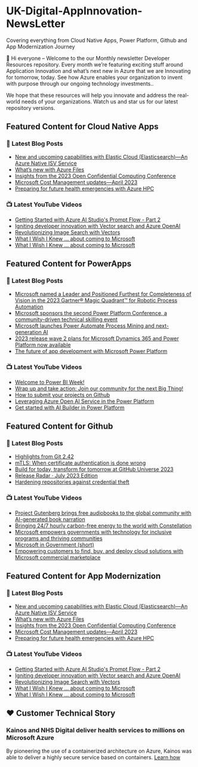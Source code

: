 # UK-Digital-AppInnovation-NewsLetter

Covering everything from Cloud Native Apps, Power Platform, Github and App Modernization Journey

👋 Hi everyone – Welcome to the our Monthly newsletter Developer Resources repository. Every month we’re featuring exciting stuff around Application Innovation and what’s next new in Azure that we are Innovating for tomorrow, today. See how Azure enables your organization to invent with purpose through our ongoing technology investments..


We hope that these resources will help you innovate and address the real-world needs of your organizations. Watch us and star us for our latest repository versions.

## Featured Content for Cloud Native Apps


### 📝 Latest Blog Posts

    
<!-- BLOGCNA:START -->
- [New and upcoming capabilities with Elastic Cloud (Elasticsearch)—An Azure Native ISV Service](https://azure.microsoft.com/blog/new-and-upcoming-capabilities-with-elastic-cloud-elasticsearch-an-azure-native-isv-service/)
- [What’s new with Azure Files](https://azure.microsoft.com/blog/what-s-new-with-azure-files/)
- [Insights from the 2023 Open Confidential Computing Conference](https://azure.microsoft.com/blog/insights-from-the-2023-open-confidential-computing-conference/)
- [Microsoft Cost Management updates—April 2023](https://azure.microsoft.com/blog/microsoft-cost-management-updates-april-2023/)
- [Preparing for future health emergencies with Azure HPC ](https://azure.microsoft.com/blog/preparing-for-future-health-emergencies-with-azure-hpc/)
<!-- BLOGCNA:END -->

### 📺 Latest YouTube Videos

 
<!-- YOUTUBECNA:START -->
- [Getting Started with Azure AI Studio&#39;s Prompt Flow - Part 2](https://www.youtube.com/watch?v=roy4IFV-nFQ)
- [Igniting developer innovation with Vector search and Azure OpenAI](https://www.youtube.com/watch?v=YvmcHmxjqfM)
- [Revolutionizing Image Search with Vectors](https://www.youtube.com/watch?v=7t7p02sICEE)
- [What I Wish I Knew ... about coming to Microsoft](https://www.youtube.com/watch?v=qCYi561Yhoc)
- [What I Wish I Knew ... about coming to Microsoft](https://www.youtube.com/watch?v=cFVU_wOim6I)
<!-- YOUTUBECNA:END -->

##  Featured Content for PowerApps
### 📝 Latest Blog Posts
<!-- BLOGPOWER:START -->
- [Microsoft named a Leader and Positioned Furthest for Completeness of Vision in the 2023 Gartner® Magic Quadrant™ for Robotic Process Automation](https://powerautomate.microsoft.com/en-us/blog/microsoft-named-a-leader-and-positioned-furthest-for-completeness-of-vision-in-the-2023-gartner-magic-quadrant-for-robotic-process-automation/)
- [Microsoft sponsors the second Power Platform Conference, a community-driven technical skilling event](https://cloudblogs.microsoft.com/powerplatform/2023/07/25/microsoft-sponsors-the-second-power-platform-conference-a-community-driven-technical-skilling-event/)
- [Microsoft launches Power Automate Process Mining and next-generation AI](https://cloudblogs.microsoft.com/powerplatform/2023/07/18/microsoft-launches-power-automate-process-mining-and-next-generation-ai/)
- [2023 release wave 2 plans for Microsoft Dynamics 365 and Power Platform now available](https://cloudblogs.microsoft.com/dynamics365/bdm/2023/07/18/2023-release-wave-2-plans-for-microsoft-dynamics-365-and-power-platform-now-available/)
- [The future of app development with Microsoft Power Platform](https://cloudblogs.microsoft.com/powerplatform/2023/05/23/the-future-of-app-development-with-microsoft-power-platform/)
<!-- BLOGPOWER:END -->
 ### 📺 Latest YouTube Videos
    
<!-- YOUTUBEPOWER:START -->
- [Welcome to Power BI Week!](https://www.youtube.com/watch?v=xDbNlvJJO6o)
- [Wrap up and take action: Join our community for the next Big Thing!](https://www.youtube.com/watch?v=x44dWCgqJQ4)
- [How to submit your projects on Github](https://www.youtube.com/watch?v=S5Zk_0lvAdM)
- [Leveraging Azure Open AI Service in the Power Platform](https://www.youtube.com/watch?v=LbbEY2Juq90)
- [Get started with AI Builder in Power Platform](https://www.youtube.com/watch?v=iEE7FTi05hE)
<!-- YOUTUBEPOWER:END -->

##  Featured Content for Github
### 📝 Latest Blog Posts
<!-- BLOGGITHUB:START -->
- [Highlights from Git 2.42](https://github.blog/2023-08-21-highlights-from-git-2-42/)
- [mTLS: When certificate authentication is done wrong](https://github.blog/2023-08-17-mtls-when-certificate-authentication-is-done-wrong/)
- [Build for today, transform for tomorrow at GitHub Universe 2023](https://github.blog/2023-08-15-build-for-today-transform-for-tomorrow-at-github-universe-2023/)
- [Release Radar · July 2023 Edition](https://github.blog/2023-08-15-release-radar-jul-23/)
- [Hardening repositories against credential theft](https://github.blog/2023-08-15-hardening-repositories-against-credential-theft/)
<!-- BLOGGITHUB:END -->
### 📺 Latest YouTube Videos
<!-- YOUTUBEGITHUB:START -->
- [Project Gutenberg brings free audiobooks to the global community with AI-generated book narration](https://www.youtube.com/watch?v=iB01e1_xRgc)
- [Bringing 24/7 hourly carbon-free energy to the world with Constellation](https://www.youtube.com/watch?v=GEZc_4oZllM)
- [Microsoft empowers governments with technology for inclusive programs and thriving communities](https://www.youtube.com/watch?v=bUvoQ6IIzrY)
- [Microsoft in Government &lpar;short&rpar;](https://www.youtube.com/watch?v=7D40A1tkmmQ)
- [Empowering customers to find, buy, and deploy cloud solutions with Microsoft commercial marketplace](https://www.youtube.com/watch?v=QrmQKVlksJs)
<!-- YOUTUBEGITHUB:END -->
##  Featured Content for App Modernization
### 📝 Latest Blog Posts
<!-- BLOGAPPMOD:START -->
- [New and upcoming capabilities with Elastic Cloud (Elasticsearch)—An Azure Native ISV Service](https://azure.microsoft.com/blog/new-and-upcoming-capabilities-with-elastic-cloud-elasticsearch-an-azure-native-isv-service/)
- [What’s new with Azure Files](https://azure.microsoft.com/blog/what-s-new-with-azure-files/)
- [Insights from the 2023 Open Confidential Computing Conference](https://azure.microsoft.com/blog/insights-from-the-2023-open-confidential-computing-conference/)
- [Microsoft Cost Management updates—April 2023](https://azure.microsoft.com/blog/microsoft-cost-management-updates-april-2023/)
- [Preparing for future health emergencies with Azure HPC ](https://azure.microsoft.com/blog/preparing-for-future-health-emergencies-with-azure-hpc/)
<!-- BLOGAPPMOD:END -->
### 📺 Latest YouTube Videos
<!-- YOUTUBEAPPMOD:START -->
- [Getting Started with Azure AI Studio&#39;s Prompt Flow - Part 2](https://www.youtube.com/watch?v=roy4IFV-nFQ)
- [Igniting developer innovation with Vector search and Azure OpenAI](https://www.youtube.com/watch?v=YvmcHmxjqfM)
- [Revolutionizing Image Search with Vectors](https://www.youtube.com/watch?v=7t7p02sICEE)
- [What I Wish I Knew ... about coming to Microsoft](https://www.youtube.com/watch?v=qCYi561Yhoc)
- [What I Wish I Knew ... about coming to Microsoft](https://www.youtube.com/watch?v=cFVU_wOim6I)
<!-- YOUTUBEAPPMOD:END -->


## ♥️ Customer Technical Story 

### Kainos and NHS Digital deliver health services to millions on Microsoft Azure

By pioneering the use of a containerized architecture on Azure, Kainos was able to deliver a highly secure service based on containers. [Learn how](https://customers.microsoft.com/en-us/story/1368348549535774520-kainos-and-nhs-digital-deliver-health-services-to-millions-on-microsoft-azure)

